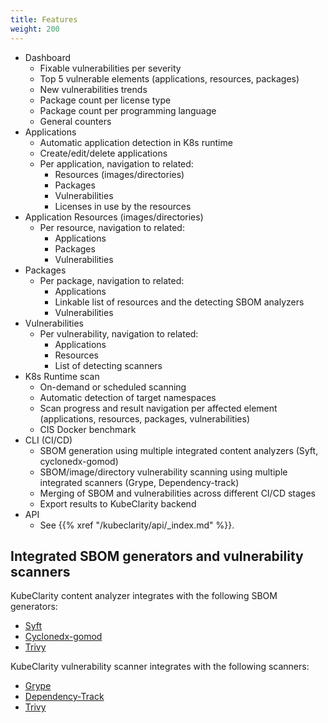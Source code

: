 ```yaml
---
title: Features
weight: 200
---
```



- Dashboard
  - Fixable vulnerabilities per severity
  - Top 5 vulnerable elements (applications, resources, packages)
  - New vulnerabilities trends
  - Package count per license type
  - Package count per programming language
  - General counters
- Applications
  - Automatic application detection in K8s runtime
  - Create/edit/delete applications
  - Per application, navigation to related:
    - Resources (images/directories)
    - Packages
    - Vulnerabilities
    - Licenses in use by the resources
- Application Resources (images/directories)
  - Per resource, navigation to related:
    - Applications
    - Packages
    - Vulnerabilities
- Packages
    - Per package, navigation to related:
        - Applications
        - Linkable list of resources and the detecting SBOM analyzers
        - Vulnerabilities
- Vulnerabilities
    - Per vulnerability, navigation to related:
        - Applications
        - Resources
        - List of detecting scanners
- K8s Runtime scan
  - On-demand or scheduled scanning
  - Automatic detection of target namespaces
  - Scan progress and result navigation per affected element (applications, resources, packages, vulnerabilities)
  - CIS Docker benchmark
- CLI (CI/CD)
  - SBOM generation using multiple integrated content analyzers (Syft, cyclonedx-gomod)
  - SBOM/image/directory vulnerability scanning using multiple integrated scanners (Grype, Dependency-track)
  - Merging of SBOM and vulnerabilities across different CI/CD stages
  - Export results to KubeClarity backend
- API
  - See {{% xref "/kubeclarity/api/_index.md" %}}.

## Integrated SBOM generators and vulnerability scanners

KubeClarity content analyzer integrates with the following SBOM generators:

- [Syft](https://github.com/anchore/syft)
- [Cyclonedx-gomod](https://github.com/CycloneDX/cyclonedx-gomod)
- [Trivy](https://github.com/aquasecurity/trivy)

KubeClarity vulnerability scanner integrates with the following scanners:

- [Grype](https://github.com/anchore/grype)
- [Dependency-Track](https://github.com/DependencyTrack/dependency-track)
- [Trivy](https://github.com/aquasecurity/trivy)
